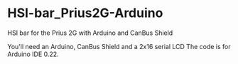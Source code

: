 # HSI-bar_Prius2G-Arduino
HSI bar for the Prius 2G with Arduino and CanBus Shield

You'll need an Arduino, CanBus Shield and a 2x16 serial LCD
The code is for Arduino IDE 0.22.

